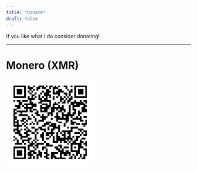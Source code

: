 ```yaml
---
title: "Donate"
draft: false
---
```

If you like what i do consider donating!

---

# Monero (XMR)

![Monero QR Code](monero.png)
